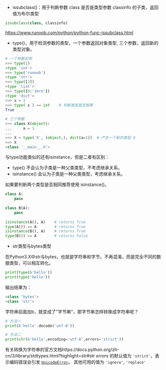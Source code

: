 -   issubclass()：用于判断参数 class 是否是类型参数 classinfo 的子类，返回值为布尔类型

```python
issubclass(class, classinfo)
```

https://www.runoob.com/python/python-func-issubclass.html

-   type()，用于检测参数的类型，一个参数返回对象类型, 三个参数，返回新的类型对象。

```python
# 一个参数实例
>>> type(1)
<type 'int'>
>>> type('runoob')
<type 'str'>
>>> type([2])
<type 'list'>
>>> type({0:'zero'})
<type 'dict'>
>>> x = 1          
>>> type( x ) == int    # 判断类型是否相等
True
 
# 三个参数
>>> class X(object):
...     a = 1
...
>>> X = type('X', (object,), dict(a=1))  # 产生一个新的类型 X
>>> X
<class '__main__.X'>
```

与type功能类似的还有isinstance，但是二者有区别：

-   type() 不会认为子类是一种父类类型，不考虑继承关系。
-   isinstance() 会认为子类是一种父类类型，考虑继承关系。

如果要判断两个类型是否相同推荐使用 isinstance()。

```python
class A:
    pass
 
class B(A):
    pass
 
isinstance(A(), A)    # returns True
type(A()) == A        # returns True
isinstance(B(), A)    # returns True
type(B()) == A        # returns False
```

-   str类型与bytes类型

在Python3.X中str与bytes，也就是字符串和字节，不再混淆，而是完全不同的数据类型，可以相互转化。

```python
print(type(b'hello'))
print(type('hello'))
```

输出结果为：

```python
<class 'bytes'>
<class 'str'>
```

字符串前面加b，就变成了"字节串"，那字节串怎样转换成字符串呢？

```python
# 方法一
print(b'hello'.decode('utf-8'))

# 方法二
print(str(b'hello',encoding='utf-8',errors='strict'))
```

有关转换为字符串的官方文档https://docs.python.org/zh-cn/3/library/stdtypes.html?highlight=str#str *errors* 的默认值为 `'strict'`，表示编码错误会引发 [`UnicodeError`](https://docs.python.org/zh-cn/3/library/exceptions.html#UnicodeError)。 其他可用的值为 `'ignore'`, `'replace'`